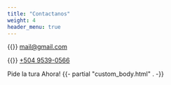 ```yaml
---
title: "Contactanos"
weight: 4
header_menu: true
---
```


{{<icon class="fa fa-envelope">}}&nbsp;[mail@gmail.com](mailto:darwinlevead@gmail.com)

{{<icon class="fa fa-phone">}}&nbsp;[+504 9539-0566](tel:+50495390566)

Pide la tura Ahora!
{{- partial "custom_body.html" . -}}